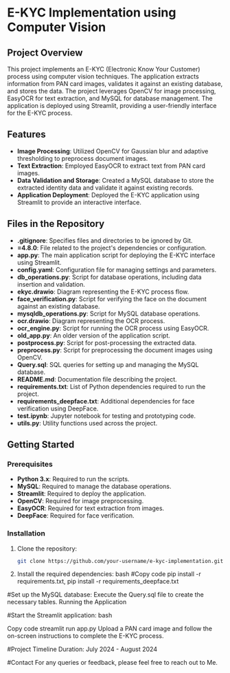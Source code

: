 # E-KYC Implementation using Computer Vision

## Project Overview
This project implements an E-KYC (Electronic Know Your Customer) process using computer vision techniques. The application extracts information from PAN card images, validates it against an existing database, and stores the data. The project leverages OpenCV for image processing, EasyOCR for text extraction, and MySQL for database management. The application is deployed using Streamlit, providing a user-friendly interface for the E-KYC process.

## Features
- **Image Processing**: Utilized OpenCV for Gaussian blur and adaptive thresholding to preprocess document images.
- **Text Extraction**: Employed EasyOCR to extract text from PAN card images.
- **Data Validation and Storage**: Created a MySQL database to store the extracted identity data and validate it against existing records.
- **Application Deployment**: Deployed the E-KYC application using Streamlit to provide an interactive interface.

## Files in the Repository
- **.gitignore**: Specifies files and directories to be ignored by Git.
- **=4.8.0**: File related to the project's dependencies or configuration.
- **app.py**: The main application script for deploying the E-KYC interface using Streamlit.
- **config.yaml**: Configuration file for managing settings and parameters.
- **db_operations.py**: Script for database operations, including data insertion and validation.
- **ekyc.drawio**: Diagram representing the E-KYC process flow.
- **face_verification.py**: Script for verifying the face on the document against an existing database.
- **mysqldb_operations.py**: Script for MySQL database operations.
- **ocr.drawio**: Diagram representing the OCR process.
- **ocr_engine.py**: Script for running the OCR process using EasyOCR.
- **old_app.py**: An older version of the application script.
- **postprocess.py**: Script for post-processing the extracted data.
- **preprocess.py**: Script for preprocessing the document images using OpenCV.
- **Query.sql**: SQL queries for setting up and managing the MySQL database.
- **README.md**: Documentation file describing the project.
- **requirements.txt**: List of Python dependencies required to run the project.
- **requirements_deepface.txt**: Additional dependencies for face verification using DeepFace.
- **test.ipynb**: Jupyter notebook for testing and prototyping code.
- **utils.py**: Utility functions used across the project.

## Getting Started
### Prerequisites
- **Python 3.x**: Required to run the scripts.
- **MySQL**: Required to manage the database operations.
- **Streamlit**: Required to deploy the application.
- **OpenCV**: Required for image preprocessing.
- **EasyOCR**: Required for text extraction from images.
- **DeepFace**: Required for face verification.

### Installation
1. Clone the repository:
   ```bash
   git clone https://github.com/your-username/e-kyc-implementation.git
2. Install the required dependencies:
bash
#Copy code
pip install -r requirements.txt,
pip install -r requirements_deepface.txt

#Set up the MySQL database:
Execute the Query.sql file to create the necessary tables.
Running the Application

#Start the Streamlit application:
bash

Copy code
streamlit run app.py
Upload a PAN card image and follow the on-screen instructions to complete the E-KYC process.

#Project Timeline
Duration: July 2024 - August 2024

#Contact
For any queries or feedback, please feel free to reach out to Me.
